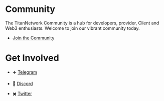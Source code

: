 # Community
The TitanNetwork Community is a hub for developers, provider, Client and Web3 enthusiasts. Welcome to join our vibrant community today.



  - [Join the Community](https://github.com/Titannet-dao/Community/discussions)



# Get Involved

- ✈️ [Telegram](https://t.me/titannet_dao)

- 🎃 [Discord](https://discord.gg/PtgEbAfqVa)

- <font style="vertical-align: inherit;"><font style="vertical-align: inherit;">✖️</font></font> [Twitter](https://twitter.com/Titannet_dao)
